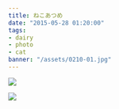 ```yaml
---
title: ねこあつめ
date: "2015-05-28 01:20:00"
tags:
- dairy
- photo
- cat
banner: "/assets/0210-01.jpg"
---
```


![](/assets/0210-01.jpg)

![](/assets/0210-02.jpg)